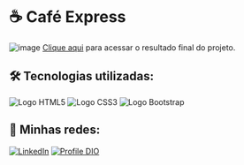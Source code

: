 # ☕ Café Express

![image](./src/imgs/print_project/final-project-capture-desktop.png)
<a href="https://vanderleyoliveira.github.io/coffee-express/" target="blank">Clique aqui</a> para acessar o resultado final do projeto.

## 🛠️ Tecnologias utilizadas:

![Logo HTML5](https://img.shields.io/badge/HTML5-E34F26?style=for-the-badge&logo=html5&logoColor=white)
![Logo CSS3](https://img.shields.io/badge/CSS3-1572B6?style=for-the-badge&logo=css3&logoColor=white)
![Logo Bootstrap](https://img.shields.io/badge/Bootstrap-754EAC?style=for-the-badge&logo=Bootstrap&logoColor=white)

## 📲 Minhas redes:

[![LinkedIn](https://img.shields.io/badge/LinkedIn-0077cc?style=for-the-badge&logo=linkedin&logoColor=white)](https://www.linkedin.com/in/vanderley-oliveira/)
[![Profile DIO](https://img.shields.io/badge/Meu%20Perfil%20na%20DIO-7d54af?style=for-the-badge&logo=linkedin&logoColor=white)](https://www.dio.me/users/vanderleyoliv21)

